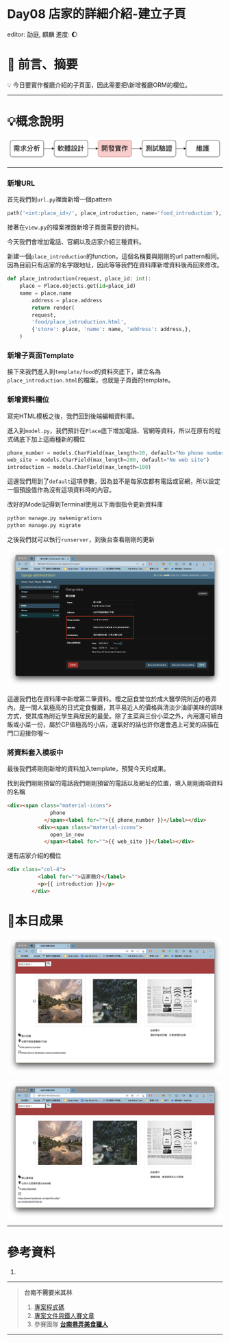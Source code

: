 # Day08 店家的詳細介紹-建立子頁

editor: 劭庭, 麒麟
進度: 🌔

# 🏁 前言、摘要

<aside>
💡 今日要實作餐廳介紹的子頁面，因此需要把\新增餐廳ORM的欄位。

</aside>

---

# 💡概念說明

![Untitled](Day08%20%E5%BA%97%E5%AE%B6%E7%9A%84%E8%A9%B3%E7%B4%B0%E4%BB%8B%E7%B4%B9-%E5%BB%BA%E7%AB%8B%E5%AD%90%E9%A0%81%20cea7ef72cd34448faece4b45a7d08330/Untitled.png)

---

### 新增URL

首先我們到`url.py`裡面新增一個pattern

```python
path('<int:place_id>/', place_introduction, name='food_introduction'),
```

接著在`view.py`的檔案裡面新增子頁面需要的資料。

今天我們會增加電話、官網以及店家介紹三種資料。

新建一個`place_introduction`的function，這個名稱要與剛剛的url pattern相同。因為目前只有店家的名字跟地址，因此等等我們在資料庫新增資料後再回來修改。

```python
def place_introduction(request, place_id: int):
    place = Place.objects.get(id=place_id)
    name = place.name
		address = place.address
		return render(
        request,
        'food/place_introduction.html',
        {'store': place, 'name': name, 'address': address,},
    )
```

### 新增子頁面Template

接下來我們進入到`template/food`的資料夾底下，建立名為`place_introduction.html`的檔案，也就是子頁面的template。

### 新增資料欄位

寫完HTML模板之後，我們回到後端編輯資料庫。

進入到`model.py`，我們預計在`Place`底下增加電話、官網等資料，所以在原有的程式碼底下加上這兩種新的欄位

```python
phone_number = models.CharField(max_length=20, default="No phone number")
web_site = models.CharField(max_length=200, default="No web site")
introduction = models.CharField(max_length=100)
```

這邊我們用到了`default`這項參數，因為並不是每家店都有電話或官網，所以設定一個預設值作為沒有這項資料時的內容。

改好的Model記得到Terminal使用以下兩個指令更新資料庫

```python
python manage.py makemigrations
python manage.py migrate
```

之後我們就可以執行`runserver`，到後台查看剛剛的更新

![截圖 2022-09-23 下午7.37.35.png](Day08%20%E5%BA%97%E5%AE%B6%E7%9A%84%E8%A9%B3%E7%B4%B0%E4%BB%8B%E7%B4%B9-%E5%BB%BA%E7%AB%8B%E5%AD%90%E9%A0%81%20cea7ef72cd34448faece4b45a7d08330/%25E6%2588%25AA%25E5%259C%2596_2022-09-23_%25E4%25B8%258B%25E5%258D%25887.37.35.png)

這邊我們也在資料庫中新增第二筆資料。櫻之庭食堂位於成大醫學院附近的巷弄內，是一間人氣極高的日式定食餐廳，其平易近人的價格與清淡少油卻美味的調味方式，使其成為附近學生與居民的最愛。除了主菜與三份小菜之外，內用還可續白飯或小菜一份，屬於CP值極高的小店，運氣好的話也許你還會遇上可愛的店貓在門口迎接你喔～

### 將資料套入模板中

最後我們將剛剛新增的資料加入template，預覽今天的成果。

找到我們剛剛預留的電話我們剛剛預留的電話以及網址的位置，填入剛剛兩項資料的名稱

```html
<div><span class="material-icons">
              phone
            </span><label for="">{{ phone_number }}</label></div>
          <div><span class="material-icons">
              open_in_new
            </span><label for="">{{ web_site }}</label></div>
```

還有店家介紹的欄位

```html
<div class="col-4">
          <label for="">店家簡介</label>
          <p>{{ introduction }}</p>
        </div>
```

# 🌟本日成果

![截圖 2022-09-23 下午7.40.35.png](Day08%20%E5%BA%97%E5%AE%B6%E7%9A%84%E8%A9%B3%E7%B4%B0%E4%BB%8B%E7%B4%B9-%E5%BB%BA%E7%AB%8B%E5%AD%90%E9%A0%81%20cea7ef72cd34448faece4b45a7d08330/%25E6%2588%25AA%25E5%259C%2596_2022-09-23_%25E4%25B8%258B%25E5%258D%25887.40.35.png)

![截圖 2022-09-23 下午7.40.22.png](Day08%20%E5%BA%97%E5%AE%B6%E7%9A%84%E8%A9%B3%E7%B4%B0%E4%BB%8B%E7%B4%B9-%E5%BB%BA%E7%AB%8B%E5%AD%90%E9%A0%81%20cea7ef72cd34448faece4b45a7d08330/%25E6%2588%25AA%25E5%259C%2596_2022-09-23_%25E4%25B8%258B%25E5%258D%25887.40.22.png)

---

# 參考資料

1. 

---

> **台南不需要米其林**
> 
> 1. [專案程式碼](https://github.com/yen900611/TNFood_DJ) 
> 2. [專案文件與鐵人賽文章](https://github.com/yen900611/TNFood)
> 3. 參賽團隊 ****[台南巷弄美食獵人](https://ithelp.ithome.com.tw/2022ironman/signup/team/256)****

---